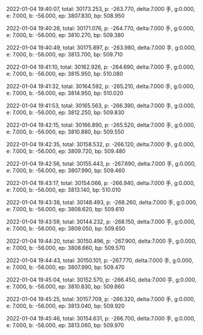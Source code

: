 2022-01-04 19:40:07, total: 30173.253, p: -263.770, delta:7.000 手, g:0.000, e: 7.000, b: -56.000, ep: 3807.830, bp: 508.950

2022-01-04 19:40:28, total: 30171.076, p: -264.770, delta:7.000 手, g:0.000, e: 7.000, b: -56.000, ep: 3810.270, bp: 509.380

2022-01-04 19:40:49, total: 30175.897, p: -263.980, delta:7.000 手, g:0.000, e: 7.000, b: -56.000, ep: 3813.700, bp: 509.710

2022-01-04 19:41:10, total: 30162.926, p: -264.690, delta:7.000 手, g:0.000, e: 7.000, b: -56.000, ep: 3815.950, bp: 510.080

2022-01-04 19:41:32, total: 30164.592, p: -265.210, delta:7.000 手, g:0.000, e: 7.000, b: -56.000, ep: 3814.950, bp: 510.020

2022-01-04 19:41:53, total: 30165.563, p: -266.390, delta:7.000 手, g:0.000, e: 7.000, b: -56.000, ep: 3812.250, bp: 509.830

2022-01-04 19:42:15, total: 30166.890, p: -265.520, delta:7.000 手, g:0.000, e: 7.000, b: -56.000, ep: 3810.880, bp: 509.550

2022-01-04 19:42:35, total: 30158.532, p: -266.120, delta:7.000 手, g:0.000, e: 7.000, b: -56.000, ep: 3809.720, bp: 509.480

2022-01-04 19:42:56, total: 30155.443, p: -267.690, delta:7.000 手, g:0.000, e: 7.000, b: -56.000, ep: 3807.990, bp: 509.460

2022-01-04 19:43:17, total: 30154.066, p: -266.940, delta:7.000 手, g:0.000, e: 7.000, b: -56.000, ep: 3813.140, bp: 510.010

2022-01-04 19:43:38, total: 30148.493, p: -268.260, delta:7.000 手, g:0.000, e: 7.000, b: -56.000, ep: 3808.620, bp: 509.610

2022-01-04 19:43:59, total: 30144.232, p: -268.150, delta:7.000 手, g:0.000, e: 7.000, b: -56.000, ep: 3809.050, bp: 509.650

2022-01-04 19:44:20, total: 30150.496, p: -267.900, delta:7.000 手, g:0.000, e: 7.000, b: -56.000, ep: 3808.660, bp: 509.570

2022-01-04 19:44:43, total: 30150.101, p: -267.770, delta:7.000 手, g:0.000, e: 7.000, b: -56.000, ep: 3807.990, bp: 509.470

2022-01-04 19:45:04, total: 30152.570, p: -266.450, delta:7.000 手, g:0.000, e: 7.000, b: -56.000, ep: 3810.830, bp: 509.660

2022-01-04 19:45:25, total: 30157.709, p: -266.320, delta:7.000 手, g:0.000, e: 7.000, b: -56.000, ep: 3813.040, bp: 509.920

2022-01-04 19:45:46, total: 30154.631, p: -266.700, delta:7.000 手, g:0.000, e: 7.000, b: -56.000, ep: 3813.060, bp: 509.970